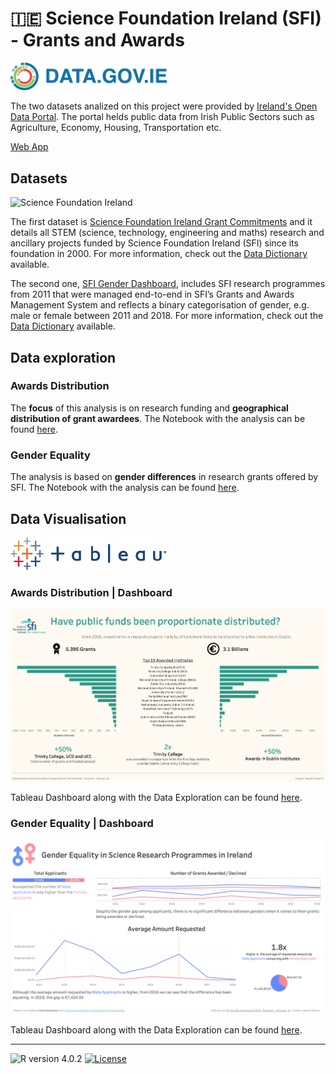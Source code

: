 # :ireland: Science Foundation Ireland (SFI) - Grants and Awards

<img src="https://github.com/pessini/SFI-Grants/blob/main/images/dgi-logo.png" alt="Ireland's Open Data Portal" width="250"/><br>

The two datasets analized on this project were provided by [Ireland's Open Data Portal](https://data.gov.ie/). The portal helds public data from Irish Public Sectors such as Agriculture, Economy, Housing, Transportation etc.

<a href="https://sfi-grants-and-awards.streamlit.app/" target="_blank">Web App</a>

## Datasets

<img title="" src="https://github.com/pessini/SFI-Grants/blob/main/images/SFI_logo_2017__Dual(long)_CMYK.png" alt="Science Foundation Ireland" width="350"><br>

The first dataset is [Science Foundation Ireland Grant Commitments][1] and it details all STEM (science, technology, engineering and maths) research and ancillary projects funded by Science Foundation Ireland (SFI) since its foundation in 2000. For more information, check out the [Data Dictionary][3] available.

The second one, [SFI Gender Dashboard][2], includes SFI research programmes from 2011 that were managed end-to-end in SFI’s Grants and Awards Management System and reflects a binary categorisation of gender, e.g. male or female between 2011 and 2018. For more information, check out the [Data Dictionary][4] available.

[1]: https://data.gov.ie/dataset/science-foundation-ireland-grant-commitments
[2]: https://data.gov.ie/dataset/sfi-gender-dashboard-2019
[3]: https://www.sfi.ie/about-us/governance/open-data/Science-Foundation-Ireland-Grant-Commitments-Metadata.pdf
[4]: http://www.sfi.ie/about-us/women-in-science/gender/SFI-Gender-Dashboard-Data-Summary.pdf

## Data exploration

### Awards Distribution

The **focus** of this analysis is on research funding and **geographical distribution of grant awardees**. The Notebook with the analysis can be found [here](https://pessini.github.io/SFI-Grants-and-Awards/awards-distribution/).

### Gender Equality

The analysis is based on **gender differences** in research grants offered by SFI. The Notebook with the analysis can be found [here](https://pessini.github.io/SFI-Grants-and-Awards/gender-equality/).

## Data Visualisation

<img src="https://github.com/pessini/SFI-Grants/blob/main/images/tableau-logo.png" alt="Tableau" width="250"/><br>

### Awards Distribution | Dashboard

![alt text][Awards Distribution]

[Awards Distribution]: https://github.com/pessini/SFI-Grants/blob/main/images/awards-dist-dashboard.png "SFI - Awards Distribution | Dashboard"

Tableau Dashboard along with the Data Exploration can be found [here](https://public.tableau.com/profile/leandro.pessini#!/vizhome/ScienceFoundationIrelandSFI-AwardsDistribution/AwardsDistributionDashboard).

### Gender Equality | Dashboard

![alt text][Gender Equality]

[Gender Equality]: https://github.com/pessini/SFI-Grants/blob/main/images/gender-dashboard.png "SFI - Gender Equality | Dashboard"

Tableau Dashboard along with the Data Exploration can be found [here](https://public.tableau.com/profile/leandro.pessini#!/vizhome/ScienceFoundationIrelandSFI-Gender/Awards-Gender).

---

![R version 4.0.2](https://img.shields.io/badge/R%20version-4.0.2-orange)
[<img src="https://img.shields.io/badge/License-MIT-blue.svg?style=plastic" title="" alt="License" width="82">](https://opensource.org/licenses/MIT)

